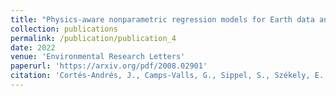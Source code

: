 ```yaml
---
title: "Physics-aware nonparametric regression models for Earth data analysis"
collection: publications
permalink: /publication/publication_4
date: 2022
venue: 'Environmental Research Letters'
paperurl: 'https://arxiv.org/pdf/2008.02901'
citation: 'Cortés-Andrés, J., Camps-Valls, G., Sippel, S., Székely, E., Sejdinovic, D., Diaz, E., Pérez-Suay, A., Li, Z., Mahecha, M. and Reichstein, M., (2022). &quot; Physics-aware nonparametric regression models for Earth data analysis.&quot; <i>Environmental Research Letters</i>, 17(5), p.054034.'
---
```


